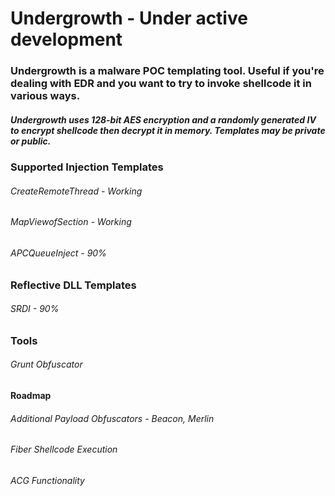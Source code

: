 # Undergrowth - Under active development

### Undergrowth is a malware POC templating tool. Useful if you're dealing with EDR and you want to try to invoke shellcode it in various ways.
##### Undergrowth uses 128-bit AES encryption and a randomly generated IV to encrypt shellcode then decrypt it in memory. Templates may be private or public. 
### Supported Injection Templates 
###### CreateRemoteThread - Working
###### MapViewofSection - Working
###### APCQueueInject - 90%

### Reflective DLL Templates 
###### SRDI - 90%

### Tools
###### Grunt Obfuscator

#### Roadmap 
###### Additional Payload Obfuscators - Beacon, Merlin 
###### Fiber Shellcode Execution
###### ACG Functionality 
